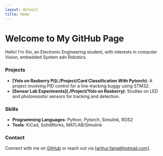 ```yaml
---
layout: default
title: Home
---
```


# Welcome to My GitHub Page

Hello! I'm Xin, an Electronic Engineering student, with interests in computer Vision, embedded System adn Robotics.

### Projects

- **[Yolo on Rasberry Pi](./Project/Card Classification With Pytorch)**: A project involving PID control for a line-tracking buggy using STM32.
- **[Sensor Lab Experiments](./Project/Yolo on Rasberry)**: Studies on LED and photoresistor sensors for tracking and detection.

### Skills

- **Programming Languages**: Python, Pytorch, Simulink, ROS2
- **Tools**: KiCad, SolidWorks, MATLAB/Simulink

### Contact

Connect with me on [GitHub](https://github.com/FinXAN) or reach out via [arthur.fang@hotmail.com].
